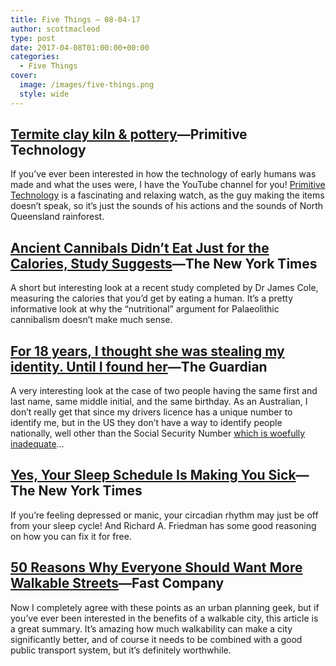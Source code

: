 ```yaml
---
title: Five Things – 08-04-17
author: scottmacleod
type: post
date: 2017-04-08T01:00:00+00:00
categories:
  - Five Things
cover:
  image: /images/five-things.png
  style: wide
---
```

## [Termite clay kiln & pottery][1]—Primitive Technology

If you’ve ever been interested in how the technology of early humans was made and what the uses were, I have the YouTube channel for you!&nbsp;[Primitive Technology][2]&nbsp;is a fascinating and relaxing watch, as the guy making the items doesn’t speak, so it’s just the sounds of his actions and the sounds of North Queensland rainforest.

## [Ancient Cannibals Didn’t Eat Just for the Calories, Study Suggests][3]—The New York Times

A short but interesting look at a recent study completed by Dr James Cole, measuring the calories that you’d get by eating a human. It’s a pretty informative look at why the “nutritional” argument for Palaeolithic cannibalism doesn’t make much sense.

## [For 18 years, I thought she was stealing my identity. Until I found her][4]—The Guardian

A very interesting look at the case of two people having the same first and last name, same middle initial, and the same birthday. As an Australian, I don’t really get that since my drivers licence has a unique number to identify me, but in the US they don’t have a way to identify people nationally, well other than the Social Security Number [which is woefully inadequate][5]…

## [Yes, Your Sleep Schedule Is Making You Sick][6]—The New York Times

If you’re feeling depressed or manic, your circadian rhythm may just be off from your sleep cycle! And Richard A. Friedman has some good reasoning on how you can fix it for free.

## [50 Reasons Why Everyone Should Want More Walkable Streets][7]—Fast Company

Now I completely agree with these points as an urban planning geek, but if you’ve ever been interested in the benefits of a walkable city, this article is a great summary. It’s amazing how much walkability can make a city significantly better, and of course it needs to be combined with a good public transport system, but it’s definitely worthwhile.

 [1]: https://www.youtube.com/watch?v=uZGFTmK6Yk4
 [2]: https://www.youtube.com/channel/UCAL3JXZSzSm8AlZyD3nQdBA
 [3]: https://www.nytimes.com/2017/04/06/science/cannibalism-human-body-calories.html
 [4]: https://www.theguardian.com/us-news/2017/apr/03/identity-theft-racial-justice
 [5]: https://www.youtube.com/watch?v=Erp8IAUouus
 [6]: https://www.nytimes.com/2017/03/10/opinion/sunday/can-sleep-deprivation-cure-depression.html
 [7]: https://www.fastcompany.com/3062989/50-reasons-why-everyone-should-want-more-walkable-streets
